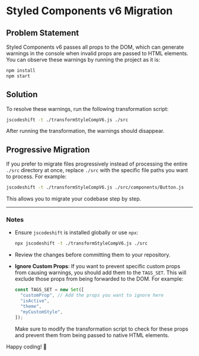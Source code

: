 # Styled Components v6 Migration

## Problem Statement

Styled Components v6 passes all props to the DOM, which can generate warnings in the console when invalid props are passed to HTML elements. You can observe these warnings by running the project as it is:

```sh
npm install
npm start
```

## Solution

To resolve these warnings, run the following transformation script:

```sh
jscodeshift -t ./transformStyleCompV6.js ./src
```

After running the transformation, the warnings should disappear.

## Progressive Migration

If you prefer to migrate files progressively instead of processing the entire `./src` directory at once, replace `./src` with the specific file paths you want to process. For example:

```sh
jscodeshift -t ./transformStyleCompV6.js ./src/components/Button.js
```

This allows you to migrate your codebase step by step.

---

### Notes

- Ensure `jscodeshift` is installed globally or use `npx`:
  ```sh
  npx jscodeshift -t ./transformStyleCompV6.js ./src
  ```
- Review the changes before committing them to your repository.
- **Ignore Custom Props**: If you want to prevent specific custom props from causing warnings, you should add them to the `TAGS_SET`. This will exclude those props from being forwarded to the DOM. For example:

  ```js
  const TAGS_SET = new Set([
    "customProp", // Add the props you want to ignore here
    "isActive",
    "theme",
    "myCustomStyle",
  ]);
  ```

  Make sure to modify the transformation script to check for these props and prevent them from being passed to native HTML elements.

Happy coding! 🚀
